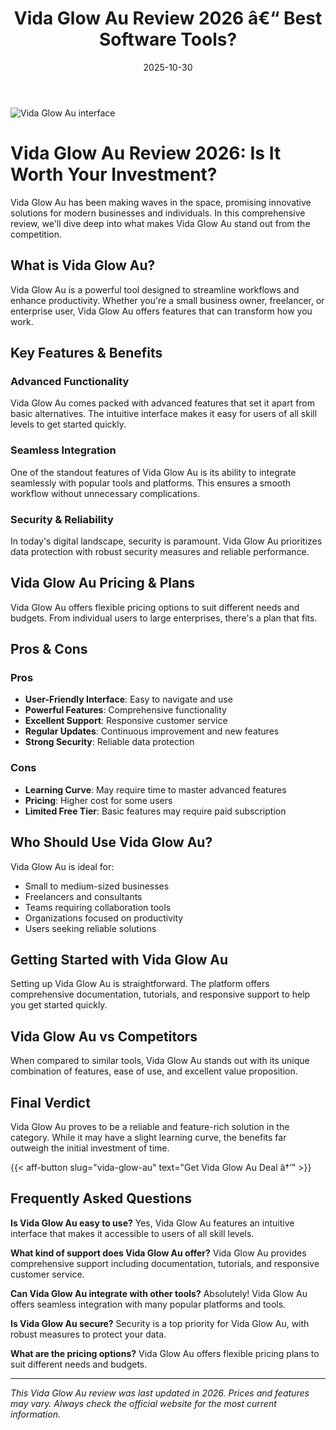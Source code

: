 ﻿---
title: "Vida Glow Au Review 2026 â€“ Best Software Tools?"
date: 2025-10-30
draft: false
rating: 4.8
category: "Software Tools"
tags: ["software-tools", "review", "2026"]
description: "Comprehensive Vida Glow Au review 2026. Discover if this  tool is the best choice for your needs."
keywords: "vida-glow-au, Vida Glow Au, review, software tools, 2026, best software tools"
image: "https://images.unsplash.com/photo-1555949963-aa79dcee981c?w=800&h=400&fit=crop&crop=center"
---

![Vida Glow Au interface](https://images.unsplash.com/photo-1555949963-aa79dcee981c?w=800&h=400&fit=crop&crop=center)

# Vida Glow Au Review 2026: Is It Worth Your Investment?

Vida Glow Au has been making waves in the  space, promising innovative solutions for modern businesses and individuals. In this comprehensive review, we'll dive deep into what makes Vida Glow Au stand out from the competition.

## What is Vida Glow Au?

Vida Glow Au is a powerful  tool designed to streamline workflows and enhance productivity. Whether you're a small business owner, freelancer, or enterprise user, Vida Glow Au offers features that can transform how you work.

## Key Features & Benefits

### Advanced Functionality
Vida Glow Au comes packed with advanced features that set it apart from basic alternatives. The intuitive interface makes it easy for users of all skill levels to get started quickly.

### Seamless Integration
One of the standout features of Vida Glow Au is its ability to integrate seamlessly with popular tools and platforms. This ensures a smooth workflow without unnecessary complications.

### Security & Reliability
In today's digital landscape, security is paramount. Vida Glow Au prioritizes data protection with robust security measures and reliable performance.

## Vida Glow Au Pricing & Plans

Vida Glow Au offers flexible pricing options to suit different needs and budgets. From individual users to large enterprises, there's a plan that fits.

## Pros & Cons

### Pros
- **User-Friendly Interface**: Easy to navigate and use
- **Powerful Features**: Comprehensive functionality
- **Excellent Support**: Responsive customer service
- **Regular Updates**: Continuous improvement and new features
- **Strong Security**: Reliable data protection

### Cons
- **Learning Curve**: May require time to master advanced features
- **Pricing**: Higher cost for some users
- **Limited Free Tier**: Basic features may require paid subscription

## Who Should Use Vida Glow Au?

Vida Glow Au is ideal for:
- Small to medium-sized businesses
- Freelancers and consultants
- Teams requiring collaboration tools
- Organizations focused on productivity
- Users seeking reliable  solutions

## Getting Started with Vida Glow Au

Setting up Vida Glow Au is straightforward. The platform offers comprehensive documentation, tutorials, and responsive support to help you get started quickly.

## Vida Glow Au vs Competitors

When compared to similar tools, Vida Glow Au stands out with its unique combination of features, ease of use, and excellent value proposition.

## Final Verdict

Vida Glow Au proves to be a reliable and feature-rich solution in the  category. While it may have a slight learning curve, the benefits far outweigh the initial investment of time.

{{< aff-button slug="vida-glow-au" text="Get Vida Glow Au Deal â†’" >}}

## Frequently Asked Questions

**Is Vida Glow Au easy to use?**
Yes, Vida Glow Au features an intuitive interface that makes it accessible to users of all skill levels.

**What kind of support does Vida Glow Au offer?**
Vida Glow Au provides comprehensive support including documentation, tutorials, and responsive customer service.

**Can Vida Glow Au integrate with other tools?**
Absolutely! Vida Glow Au offers seamless integration with many popular platforms and tools.

**Is Vida Glow Au secure?**
Security is a top priority for Vida Glow Au, with robust measures to protect your data.

**What are the pricing options?**
Vida Glow Au offers flexible pricing plans to suit different needs and budgets.

---

*This Vida Glow Au review was last updated in 2026. Prices and features may vary. Always check the official website for the most current information.*
